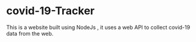 # covid-19-Tracker
This is a website built using NodeJs , it uses a web API to collect covid-19 data from the web.
